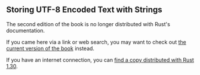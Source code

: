 ## Storing UTF-8 Encoded Text with Strings

The second edition of the book is no longer distributed with Rust's documentation.

If you came here via a link or web search, you may want to check out [the current
version of the book](/src/ch08-02-strings.md) instead.

If you have an internet connection, you can [find a copy distributed with
Rust
1.30](https://doc.rust-lang.org/1.30.0/book/second-edition/ch08-02-strings.html).